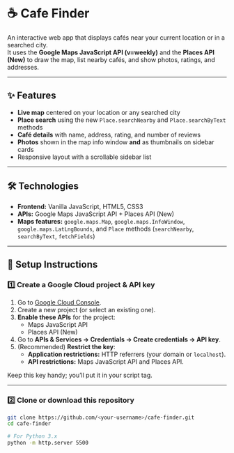 # ☕ Cafe Finder

An interactive web app that displays cafés near your current location or in a searched city.  
It uses the **Google Maps JavaScript API (v=weekly)** and the **Places API (New)** to draw the map, list nearby cafés, and show photos, ratings, and addresses.

---

## ✨ Features

- **Live map** centered on your location or any searched city
- **Place search** using the new `Place.searchNearby` and `Place.searchByText` methods
- **Café details** with name, address, rating, and number of reviews
- **Photos** shown in the map info window **and** as thumbnails on sidebar cards
- Responsive layout with a scrollable sidebar list

---

## 🛠️ Technologies

- **Frontend:** Vanilla JavaScript, HTML5, CSS3
- **APIs:** Google Maps JavaScript API + Places API (New)
- **Maps features:** `google.maps.Map`, `google.maps.InfoWindow`, `google.maps.LatLngBounds`, and `Place` methods (`searchNearby`, `searchByText`, `fetchFields`)

---

## 🚀 Setup Instructions

### 1️⃣ Create a Google Cloud project & API key

1. Go to [Google Cloud Console](https://console.cloud.google.com/).
2. Create a new project (or select an existing one).
3. **Enable these APIs** for the project:
   - Maps JavaScript API
   - Places API (New)
4. Go to **APIs & Services → Credentials → Create credentials → API key**.
5. (Recommended) **Restrict the key**:
   - **Application restrictions:** HTTP referrers (your domain or `localhost`).
   - **API restrictions:** Maps JavaScript API and Places API.

Keep this key handy; you’ll put it in your script tag.

---

### 2️⃣ Clone or download this repository

```bash
git clone https://github.com/<your-username>/cafe-finder.git
cd cafe-finder

# For Python 3.x
python -m http.server 5500
```
